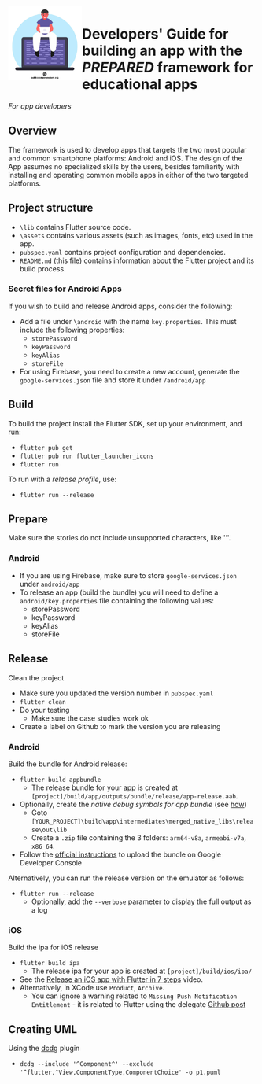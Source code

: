 <img src="programmer-with-laptops.png" alt="From https://publicdomainvectors.org/" style="width:150px;" align="left"/>

# Developers' Guide for building an app with the _PREPARED_ framework for educational apps

_For app developers_

## Overview

The framework is used to develop apps that targets the two most popular and common smartphone
platforms: Android and iOS.
The design of the App assumes no specialized skills by the users, besides familiarity with
installing and operating common mobile apps in either of the two targeted platforms.

## Project structure

* `\lib` contains Flutter source code.
* `\assets` contains various assets (such as images, fonts, etc) used in the app.
* `pubspec.yaml` contains project configuration and dependencies.
* `README.md` (this file) contains information about the Flutter project and its build process.

### Secret files for Android Apps

If you wish to build and release Android apps, consider the following:
* Add a file under `\android` with the name `key.properties`. This must include the following properties:
    * `storePassword`
    * `keyPassword`
    * `keyAlias`
    * `storeFile`
* For using Firebase, you need to create a new account, generate the `google-services.json` file and store it under `/android/app`

## Build

To build the project install the Flutter SDK, set up your environment, and run:
* ``flutter pub get``
* ``flutter pub run flutter_launcher_icons``
* ``flutter run``

To run with a _release profile_, use:
* ``flutter run --release``

## Prepare

Make sure the stories do not include unsupported characters, like '’'.

### Android
* If you are using Firebase, make sure to store `google-services.json` under `android/app`
* To release an app (build the bundle) you will need to define a `android/key.properties` file containing the following values:
  * storePassword
  * keyPassword
  * keyAlias
  * storeFile

## Release

Clean the project
* Make sure you updated the version number in ``pubspec.yaml``
* ``flutter clean``
* Do your testing
  * Make sure the case studies work ok
* Create a label on Github to mark the version you are releasing

### Android

Build the bundle for Android release:
* ``flutter build appbundle``
  * The release bundle for your app is created at ``[project]/build/app/outputs/bundle/release/app-release.aab``.
* Optionally, create the _native debug symbols for app bundle_ (see [how](https://stackoverflow.com/a/68778908))
  * Goto ``[YOUR_PROJECT]\build\app\intermediates\merged_native_libs\release\out\lib``
  * Create a ``.zip`` file containing the 3 folders: ``arm64-v8a``, ``armeabi-v7a``, ``x86_64``.
* Follow the [official instructions](https://docs.flutter.dev/deployment/android) to upload the bundle on Google Developer Console

Alternatively, you can run the release version on the emulator as follows:
* ``flutter run --release``
  * Optionally, add the ``--verbose`` parameter to display the full output as a log

### iOS

Build the ipa for iOS release
* ``flutter build ipa``
  * The release ipa for your app is created at ``[project]/build/ios/ipa/``
* See the [Release an iOS app with Flutter in 7 steps](https://www.youtube.com/watch?v=iE2bpP56QKc&t=591s) video.
* Alternatively, in XCode use `Product`, `Archive`.
  * You can ignore a warning related to `Missing Push Notification Entitlement` - it is related to Flutter using the delegate [Github post](https://stackoverflow.com/a/55167613)

## Creating UML

Using the [dcdg](https://pub.dev/packages/dcdg) plugin
* ``dcdg --include '^Component^' --exclude '^flutter,^View,ComponentType,ComponentChoice' -o p1.puml``